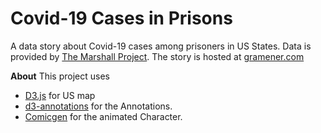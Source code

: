 # Covid-19 Cases in Prisons
A data story about Covid-19 cases among prisoners in US States. Data is provided by [The Marshall Project](https://github.com/themarshallproject/COVID_prison_data). The story is hosted at [gramener.com](https://gramener.com/covid-cases-in-prisons/)

**About**
This project uses
- [D3.js](https://d3js.org/) for US map
- [d3-annotations](http://d3-annotation.susielu.com/) for the Annotations.
- [Comicgen](https://gramener.com/comicgen/) for the animated Character.